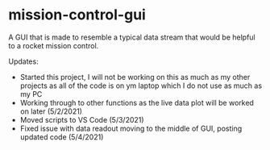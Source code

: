 # mission-control-gui
A GUI that is made to resemble a typical data stream that would be helpful to a rocket mission control.

Updates:
- Started this project, I will not be working on this as much as my other projects as all of the code is on ym laptop which I do not use as much as my PC
- Working through to other functions as the live data plot will be worked on later (5/2/2021)
- Moved scripts to VS Code (5/3/2021)
- Fixed issue with data readout moving to the middle of GUI, posting updated code (5/4/2021)
